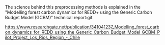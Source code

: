 The science behind this preprocessing methods is explained in the "Modelling forest carbon dynamics for REDD+ using the Generic Carbon Budget Model (GCBM)" technical report:git 

https://www.researchgate.net/publication/341041237_Modelling_forest_carbon_dynamics_for_REDD_using_the_Generic_Carbon_Budget_Model_GCBM_Pilot_Project_Los_Rios_Region_-_Chile
